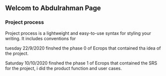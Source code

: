 ## Welcom to Abdulrahman Page



### Project process

 Project process is a lightweight and easy-to-use syntax for styling your writing. It includes conventions for

tuesday 22/9/2020 finshed the phase 0 of Ecrops that contained tha idea of the project.


Saturday 10/10/2020 finshed the phase 1 of Ecrops that contained the SRS for the project, i did the product function and user cases.

